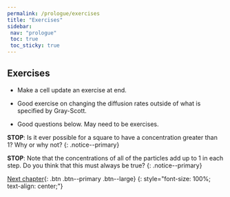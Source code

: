 ```yaml
---
permalink: /prologue/exercises
title: "Exercises"
sidebar:
 nav: "prologue"
 toc: true
 toc_sticky: true
---
```


## Exercises

* Make a cell update an exercise at end.

* Good exercise on changing the diffusion rates outside of what is specified by Gray-Scott.

* Good questions below. May need to be exercises.

**STOP**: Is it ever possible for a square to have a concentration greater than 1? Why or why not?
{: .notice--primary}

**STOP**: Note that the concentrations of all of the particles add up to 1 in each step. Do you think that this must always be true?
{: .notice--primary}

[Next chapter](../motifs/home){: .btn .btn--primary .btn--large}
{: style="font-size: 100%; text-align: center;"}

